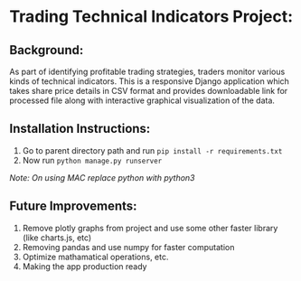 # Trading Technical Indicators Project:
## Background:
As part of identifying profitable trading strategies, traders monitor various kinds of technical indicators.
This is a responsive Django application which takes share price details in CSV format and provides downloadable link for processed file along with interactive graphical visualization of the data.

## Installation Instructions:
1. Go to parent directory path and run `pip install -r requirements.txt`
1. Now run `python manage.py runserver`

*Note: On using MAC replace python with python3*


## Future Improvements:
1. Remove plotly graphs from project and use some other faster library (like charts.js, etc)
1. Removing pandas and use numpy for faster computation
1. Optimize mathamatical operations, etc.
1. Making the app production ready
